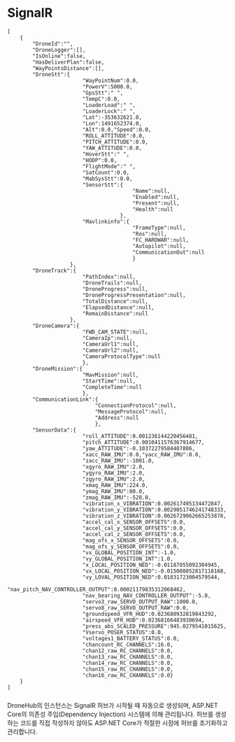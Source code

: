 # SignalR

    [
        {
            "DroneId":"",
            "DroneLogger":[],
            "IsOnline":false,
            "HasDeliverPlan":false,
            "WayPointsDistance":[],
            "DroneStt":{
                            "WayPointNum":0.0,
                            "PowerV":5000.0,
                            "GpsStt":" ",
                            "TempC":0.0,
                            "LoaderLoad":" ",
                            "LoaderLock":" ",
                            "Lat":-353632621.0,
                            "Lon":1491652374.0,
                            "Alt":0.0,"Speed":0.0,
                            "ROLL_ATTITUDE":0.0,
                            "PITCH_ATTITUDE":0.0,
                            "YAW_ATTITUDE":0.0,
                            "HoverStt":" ",
                            "HODP":0.0,
                            "FlightMode":" ",
                            "SatCount":0.0,
                            "MabSysStt":0.0,
                            "SensorStt":{
                                            "Name":null,
                                            "Enabled":null, 
                                            "Present":null,
                                            "Health":null
                                        },
                            "Mavlinkinfo":{
                                            "FrameType":null,
                                            "Ros":null,
                                            "FC_HARDWAR":null,
                                            "Autopilot":null,
                                            "CommunicationOut":null
                                            }
                        },
            "DroneTrack":{
                            "PathIndex":null,
                            "DroneTrails":null,
                            "DroneProgress":null,
                            "DroneProgressPresentation":null,
                            "TotalDistance":null,
                            "ElapsedDistance":null,
                            "RemainDistance":null
                        },
            "DroneCamera":{
                            "FWD_CAM_STATE":null,   
                            "CameraIp":null,
                            "CameraUrl1":null,
                            "CameraUrl2":null,
                            "CameraProtocolType":null
                            },
            "DroneMission":{
                            "MavMission":null,
                            "StartTime":null,
                            "CompleteTime":null
                            },
            "CommunicationLink":{
                                "ConnectionProtocol":null,
                                "MessageProtocol":null,
                                "Address":null
                                },
            "SensorData":{
                            "roll_ATTITUDE":0.001236144220456481,
                            "pitch_ATTITUDE":0.0010411576367914677,
                            "yaw_ATTITUDE":-0.10372279584407806,
                            "xacc_RAW_IMU":0.0,"yacc_RAW_IMU":0.0,
                            "zacc_RAW_IMU":-1001.0,
                            "xgyro_RAW_IMU":2.0,
                            "ygyro_RAW_IMU":2.0,
                            "zgyro_RAW_IMU":2.0,
                            "xmag_RAW_IMU":224.0,
                            "ymag_RAW_IMU":80.0,
                            "zmag_RAW_IMU":-528.0,
                            "vibration_x_VIBRATION":0.002617495134472847,
                            "vibration_y_VIBRATION":0.0029051746241748333,  
                            "vibration_z_VIBRATION":0.0026729062665253878,
                            "accel_cal_x_SENSOR_OFFSETS":0.0,
                            "accel_cal_y_SENSOR_OFFSETS":0.0,
                            "accel_cal_z_SENSOR_OFFSETS":0.0,
                            "mag_ofs_x_SENSOR_OFFSETS":0.0,
                            "mag_ofs_y_SENSOR_OFFSETS":0.0,
                            "vx_GLOBAL_POSITION_INT":-1.0,
                            "vy_GLOBAL_POSITION_INT":1.0,
                            "x_LOCAL_POSITION_NED":-0.01187055092304945,
                            "vx_LOCAL_POSITION_NED":-0.015008852817118168,
                            "vy_LOVAL_POSITION_NED":0.01831723004579544,
                            "nav_pitch_NAV_CONTROLLER_OUTPUT":0.00021179835312068462,
                            "nav_bearing_NAV_CONTROLLER_OUTPUT":-5.0,
                            "servo3_raw_SERVO_OUTPUT_RAW":1000.0,
                            "servo8_raw_SERVO_OUTPUT_RAW":0.0,
                            "groundspeed_VFR_HUD":0.023680932819843292,
                            "airspeed_VFR_HUD":0.02368166483938694,
                            "press_abs_SCALED_PRESSURE":945.0279541015625,
                            "Vservo_POSER_STATUS":0.0, 
                            "voltages1_BATTERY_STATUS":0.0,
                            "chancount_RC_CHANNELS":16.0,
                            "chan12_raw_RC_CHANNELS":0.0,
                            "chan13_raw_RC_CHANNELS":0.0,
                            "chan14_raw_RC_CHANNELS":0.0,
                            "chan15_raw_RC_CHANNELS":0.0,
                            "chan16_raw_RC_CHANNELS":0.0}
        }
    ]


###

DroneHub의 인스턴스는 SignalR 허브가 시작될 때 자동으로 생성되며, ASP.NET Core의 의존성 주입(Dependency Injection) 시스템에 의해 관리됩니다. 허브를 생성하는 코드를 직접 작성하지 않아도 ASP.NET Core가 적절한 시점에 허브를 초기화하고 관리합니다.